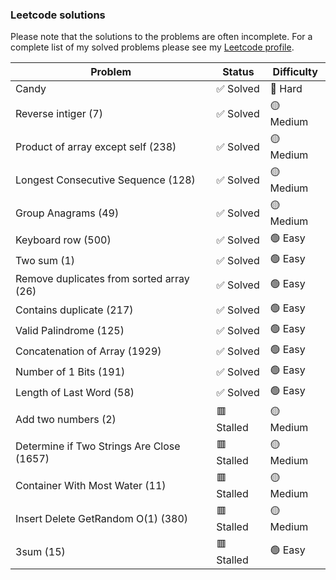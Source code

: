 ### Leetcode solutions

Please note that the solutions to the problems are often incomplete. For a complete list of my solved problems please see my [Leetcode profile](https://leetcode.com/u/Ostap-Timur-Tymchenko/).

| Problem   | Status | Difficulty |
|--------------- | --------------- |  --------------- |
| Candy | ✅ Solved | 🔴 Hard |
| Reverse intiger (7)| ✅ Solved | 🟡 Medium |
| Product of array except self (238) | ✅ Solved | 🟡 Medium |
| Longest Consecutive Sequence (128) | ✅ Solved | 🟡 Medium |
| Group Anagrams (49)| ✅ Solved | 🟡 Medium |
| Keyboard row (500)   | ✅ Solved | 🟢 Easy |
| Two sum (1)   | ✅ Solved | 🟢 Easy | 
| Remove duplicates from sorted array (26)   | ✅ Solved | 🟢 Easy |
| Contains duplicate (217) | ✅ Solved | 🟢 Easy |
| Valid Palindrome (125) | ✅ Solved | 🟢 Easy |
| Concatenation of Array (1929)| ✅ Solved | 🟢 Easy |
| Number of 1 Bits (191) | ✅ Solved | 🟢 Easy |
| Length of Last Word (58) | ✅ Solved | 🟢 Easy
| Add two numbers (2) | 🟥 Stalled | 🟡 Medium |
| Determine if Two Strings Are Close (1657) | 🟥 Stalled | 🟡 Medium |
| Container With Most Water (11) | 🟥 Stalled | 🟡 Medium |
| Insert Delete GetRandom O(1) (380) | 🟥 Stalled | 🟡 Medium |
| 3sum (15)| 🟥 Stalled | 🟢 Easy |

